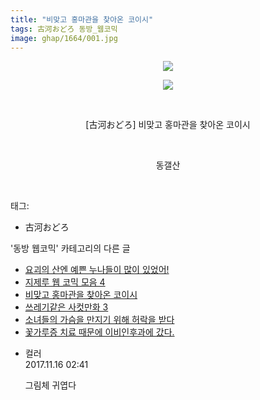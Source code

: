 ```yaml
---
title: "비맞고 홍마관을 찾아온 코이시"
tags: 古河おどろ 동방_웹코믹
image: ghap/1664/001.jpg
---
```

<div class="article">
<p style="text-align: center; clear: none; float: none;"><img src="{{ site.nasurl }}/ghap/1664/001.jpg"/></p>
<p style="text-align: center; clear: none; float: none;"><img src="{{ site.nasurl }}/ghap/1664/002.jpg"/></p>
<p style="text-align: center; clear: none; float: none;"><br/></p>
<p style="text-align: center; clear: none; float: none;">[古河おどろ] 비맞고 홍마관을 찾아온 코이시</p>
<p style="text-align: center; clear: none; float: none;"><br/></p>
<p style="text-align: center; clear: none; float: none;">동갤산</p>
<p><br/></p>
</div><div class="tagTrail">
<p>태그: </p>
<ul>
<li>古河おどろ</li>
</ul>
</div><div class="another">
<p>'동방 웹코믹' 카테고리의 다른 글</p>
<ul>
<li><a href="/2016-08-20-ghap_1725">요괴의 산엔 예쁜 누나들이 많이 있었어!</a></li>
<li><a href="/2016-08-19-ghap_1695">지제루 웹 코믹 모음 4</a></li>
<li><a href="/2016-08-18-ghap_1664">비맞고 홍마관을 찾아온 코이시</a></li>
<li><a href="/2016-08-17-ghap_1655">쓰레기같은 사컷만화 3</a></li>
<li><a href="/2016-08-17-ghap_1654">소녀들의 가슴을 만지기 위해 허락을 받다</a></li>
<li><a href="/2016-08-17-ghap_1637">꽃가루증 치료 때문에 이비인후과에 갔다.</a></li>
</ul>
</div><div class="cb_module cb_fluid">
<div class="cb_wrt cb_profile">
<div class="comment">
<ul>
<li class="cb_thumb_off" id="comment15130287">
<div class="cb_comment_area">
<div class="cb_info_area">
<div class="cb_section">
<span class="cb_nick_name">컬러</span>
</div>
<div class="cb_section">
<span class="cb_date">2017.11.16 02:41 </span>
</div>
</div>
<div class="cb_dsc_comment">
<p class="cb_dsc">
											그림체 귀엽다
										</p>
</div>
</div></li>
</ul>
</div>
</div><!-- commentList close -->
</div>